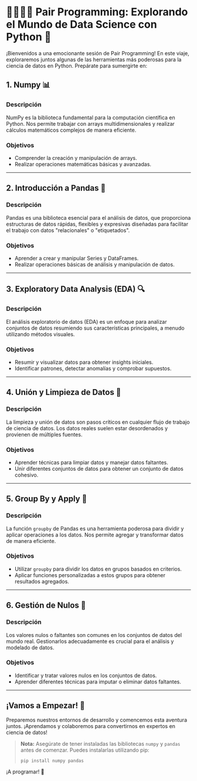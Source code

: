 # 👩‍💻👩‍💻 Pair Programming: Explorando el Mundo de Data Science con Python 🐍

¡Bienvenidos a una emocionante sesión de Pair Programming! En este viaje, exploraremos juntos algunas de las herramientas más poderosas para la ciencia de datos en Python. Prepárate para sumergirte en:

## 1. Numpy 📊
### Descripción
NumPy es la biblioteca fundamental para la computación científica en Python. Nos permite trabajar con arrays multidimensionales y realizar cálculos matemáticos complejos de manera eficiente.

### Objetivos
- Comprender la creación y manipulación de arrays.
- Realizar operaciones matemáticas básicas y avanzadas.

---

## 2. Introducción a Pandas 🐼
### Descripción
Pandas es una biblioteca esencial para el análisis de datos, que proporciona estructuras de datos rápidas, flexibles y expresivas diseñadas para facilitar el trabajo con datos "relacionales" o "etiquetados".

### Objetivos
- Aprender a crear y manipular Series y DataFrames.
- Realizar operaciones básicas de análisis y manipulación de datos.

---

## 3. Exploratory Data Analysis (EDA) 🔍
### Descripción
El análisis exploratorio de datos (EDA) es un enfoque para analizar conjuntos de datos resumiendo sus características principales, a menudo utilizando métodos visuales.

### Objetivos
- Resumir y visualizar datos para obtener insights iniciales.
- Identificar patrones, detectar anomalías y comprobar supuestos.

---

## 4. Unión y Limpieza de Datos 🧹
### Descripción
La limpieza y unión de datos son pasos críticos en cualquier flujo de trabajo de ciencia de datos. Los datos reales suelen estar desordenados y provienen de múltiples fuentes.

### Objetivos
- Aprender técnicas para limpiar datos y manejar datos faltantes.
- Unir diferentes conjuntos de datos para obtener un conjunto de datos cohesivo.

---

## 5. Group By y Apply 👥
### Descripción
La función `groupby` de Pandas es una herramienta poderosa para dividir y aplicar operaciones a los datos. Nos permite agregar y transformar datos de manera eficiente.

### Objetivos
- Utilizar `groupby` para dividir los datos en grupos basados en criterios.
- Aplicar funciones personalizadas a estos grupos para obtener resultados agregados.

---

## 6. Gestión de Nulos 🚫
### Descripción
Los valores nulos o faltantes son comunes en los conjuntos de datos del mundo real. Gestionarlos adecuadamente es crucial para el análisis y modelado de datos.

### Objetivos
- Identificar y tratar valores nulos en los conjuntos de datos.
- Aprender diferentes técnicas para imputar o eliminar datos faltantes.

---

## ¡Vamos a Empezar! 🚀
Preparemos nuestros entornos de desarrollo y comencemos esta aventura juntos. ¡Aprendamos y colaboremos para convertirnos en expertos en ciencia de datos!

> **Nota:** Asegúrate de tener instaladas las bibliotecas `numpy` y `pandas` antes de comenzar. Puedes instalarlas utilizando pip:
> ```
> pip install numpy pandas
> ```

¡A programar! 🎉

